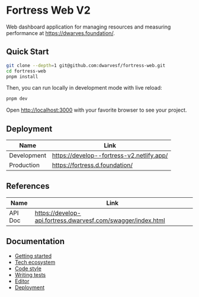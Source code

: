 # Fortress Web V2

Web dashboard application for managing resources and measuring performance at https://dwarves.foundation/.

## Quick Start

```bash
git clone --depth=1 git@github.com:dwarvesf/fortress-web.git
cd fortress-web
pnpm install
```

Then, you can run locally in development mode with live reload:

```bash
pnpm dev
```

Open [http://localhost:3000](http://localhost:3000) with your favorite browser
to see your project.

## Deployment

| Name        | Link                                      |
| ----------- | ----------------------------------------- |
| Development | https://develop--fortress-v2.netlify.app/ |
| Production  | https://fortress.d.foundation/            |

## References

| Name    | Link                                                         |
| ------- | ------------------------------------------------------------ |
| API Doc | https://develop-api.fortress.dwarvesf.com/swagger/index.html |

## Documentation

- [Getting started](./docs/GETTING_STARTED.md)
- [Tech ecosystem](./docs/TECH_ECOSYSTEM.md)
- [Code style](./docs/CODE_STYLE.md)
- [Writing tests](./docs/WRITING_TEST.md)
- [Editor](./docs/EDITOR.md)
- [Deployment](./docs/DEPLOYMENT.md)
